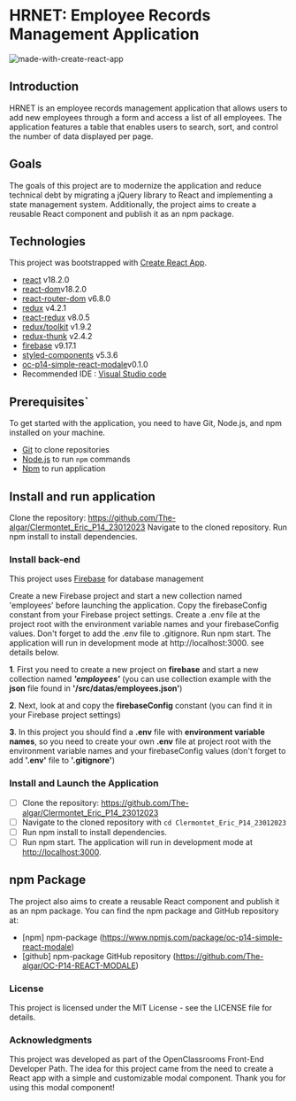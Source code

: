# HRNET: Employee Records Management Application

![made-with-create-react-app](https://user-images.githubusercontent.com/75996200/166201532-1a68d09e-7f75-4106-ba2c-ac047ccc4cc4.svg)

## Introduction

HRNET is an employee records management application that allows users to add new employees through a form and access a list of all employees. The application features a table that enables users to search, sort, and control the number of data displayed per page.

## Goals

The goals of this project are to modernize the application and reduce technical debt by migrating a jQuery library to React and implementing a state management system. Additionally, the project aims to create a reusable React component and publish it as an npm package.

## Technologies

This project was bootstrapped with [Create React App](https://github.com/facebook/create-react-app).

- [react](https://reactjs.org/) v18.2.0
- [react-dom](https://fr.reactjs.org/docs/react-dom.html)v18.2.0
- [react-router-dom](https://reactrouter.com/web/guides/quick-start) v6.8.0
- [redux](https://redux.js.org/introduction/getting-started) v4.2.1
- [react-redux](https://react-redux.js.org/introduction/getting-started) v8.0.5
- [redux/toolkit](https://redux-toolkit.js.org/introduction/getting-started) v1.9.2
- [redux-thunk](https://redux.js.org/usage/writing-logic-thunks) v2.4.2
- [firebase](https://firebase.google.com/) v9.17.1
- [styled-components](https://styled-components.com/) v5.3.6
- [oc-p14-simple-react-modale](https://www.npmjs.com/package/oc-p14-simple-react-modale)v0.1.0
- Recommended IDE : [Visual Studio code](https://code.visualstudio.com/)

## Prerequisites`

To get started with the application, you need to have Git, Node.js, and npm installed on your machine.

- [Git](https://git-scm.com/) to clone repositories
- [Node.js](https://nodejs.org/en/) to run `npm` commands
- [Npm](http://nodejs.org/download/) to run application

## Install and run application

Clone the repository: https://github.com/The-algar/Clermontet_Eric_P14_23012023
Navigate to the cloned repository.
Run npm install to install dependencies.

### Install back-end

This project uses [Firebase](https://firebase.google.com/) for database management

Create a new Firebase project and start a new collection named 'employees' before launching the application.
Copy the firebaseConfig constant from your Firebase project settings.
Create a .env file at the project root with the environment variable names and your firebaseConfig values. Don't forget to add the .env file to .gitignore.
Run npm start. The application will run in development mode at http://localhost:3000. see details below.

**1**. First you need to create a new project on **firebase** and start a new collection named **_'employees'_** (you can use collection example with the **json** file found in **'/src/datas/employees.json'**)

**2**. Next, look at and copy the **firebaseConfig** constant (you can find it in your Firebase project settings)

**3**. In this project you should find a **.env** file with **environment variable names**, so you need to create your own **.env** file at project root with the environment variable names and your firebaseConfig values (don't forget to add **'.env'** file to **'.gitignore'**)

### Install and Launch the Application

- [ ] Clone the repository: https://github.com/The-algar/Clermontet_Eric_P14_23012023
- [ ] Navigate to the cloned repository with `cd Clermontet_Eric_P14_23012023`
- [ ] Run npm install to install dependencies.
- [ ] Run npm start. The application will run in development mode at [http://localhost:3000](http://localhost:3000).

## npm Package

The project also aims to create a reusable React component and publish it as an npm package. You can find the npm package and GitHub repository at:

- [npm] npm-package (https://www.npmjs.com/package/oc-p14-simple-react-modale)
- [github] npm-package GitHub repository (https://github.com/The-algar/OC-P14-REACT-MODALE)

### License

This project is licensed under the MIT License - see the LICENSE file for details.

### Acknowledgments

This project was developed as part of the OpenClassrooms Front-End Developer Path.
The idea for this project came from the need to create a React app with a simple and customizable modal component.
Thank you for using this modal component!
